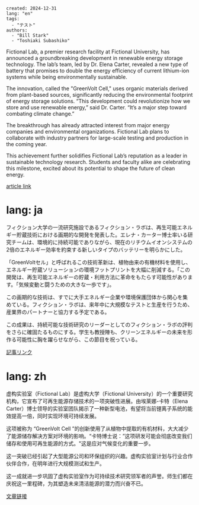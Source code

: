 ```metadata

created: 2024-12-31
lang: "en"
tags: 
  - "テスト"
authors: 
  - "Bill Stark"
  - "Toshiaki Subashiko"
```

Fictional Lab, a premier research facility at Fictional University, has announced a groundbreaking development in renewable energy storage technology. The lab’s team, led by Dr. Elena Carter, revealed a new type of battery that promises to double the energy efficiency of current lithium-ion systems while being environmentally sustainable.

The innovation, called the "GreenVolt Cell," uses organic materials derived from plant-based sources, significantly reducing the environmental footprint of energy storage solutions. “This development could revolutionize how we store and use renewable energy,” said Dr. Carter. “It’s a major step toward combating climate change.”

The breakthrough has already attracted interest from major energy companies and environmental organizations. Fictional Lab plans to collaborate with industry partners for large-scale testing and production in the coming year.

This achievement further solidifies Fictional Lab’s reputation as a leader in sustainable technology research. Students and faculty alike are celebrating this milestone, excited about its potential to shape the future of clean energy.

[article link](/:lang:/articles/test-1)


# lang: ja

フィクション大学の一流研究施設であるフィクション・ラボは、再生可能エネルギー貯蔵技術における画期的な開発を発表した。エレナ・カーター博士率いる研究チームは、環境的に持続可能でありながら、現在のリチウムイオンシステムの2倍のエネルギー効率を約束する新しいタイプのバッテリーを明らかにした。

「GreenVoltセル」と呼ばれるこの技術革新は、植物由来の有機材料を使用し、エネルギー貯蔵ソリューションの環境フットプリントを大幅に削減する。「この開発は、再生可能エネルギーの貯蔵・利用方法に革命をもたらす可能性があります。「気候変動と闘うための大きな一歩です」。

この画期的な技術は、すでに大手エネルギー企業や環境保護団体から関心を集めている。フィクション・ラボは、来年中に大規模なテストと生産を行うため、産業界のパートナーと協力する予定である。

この成果は、持続可能な技術研究のリーダーとしてのフィクション・ラボの評判をさらに確固たるものにする。学生も教授陣も、クリーンエネルギーの未来を形作る可能性に胸を躍らせながら、この節目を祝っている。

[記事リンク](/:lang:/articles/test-1)



# lang: zh

虚构实验室（Fictional Lab）是虚构大学（Fictional University）的一个重要研究机构，它宣布了可再生能源存储技术的一项突破性进展。由埃莱娜-卡特（Elena Carter）博士领导的实验室团队揭示了一种新型电池，有望将当前锂离子系统的能效提高一倍，同时实现环境可持续发展。

这项被称为 “GreenVolt Cell ”的创新使用了从植物中提取的有机材料，大大减少了能源储存解决方案对环境的影响。“卡特博士说：”这项研发可能会彻底改变我们储存和使用可再生能源的方式。"这是应对气候变化的重要一步。

这一突破已经引起了大型能源公司和环保组织的兴趣。虚构实验室计划与行业合作伙伴合作，在明年进行大规模测试和生产。

这一成就进一步巩固了虚构实验室作为可持续技术研究领军者的声誉。师生们都在庆祝这一里程碑，为其塑造未来清洁能源的潜力而兴奋不已。

[文章链接](/:lang:/articles/test-1)